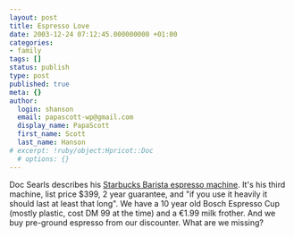 ```yaml
---
layout: post
title: Espresso Love
date: 2003-12-24 07:12:45.000000000 +01:00
categories:
- family
tags: []
status: publish
type: post
published: true
meta: {}
author:
  login: shanson
  email: papascott-wp@gmail.com
  display_name: PapaScott
  first_name: Scott
  last_name: Hanson
# excerpt: !ruby/object:Hpricot::Doc
  # options: {}
---
```

<p>Doc Searls describes his <a title="The Doc Searls Weblog : Saturday, December 20, 2003" href="http://doc.weblogs.com/2003/12/23#theBestChristmasGiftsAnyCoffeeFreakCanGetOrGive">Starbucks Barista espresso machine</a>. It's his third machine, list price $399, 2 year guarantee, and "if you use it heavily it should last at least that long". We have a 10 year old Bosch Espresso Cup (mostly plastic, cost DM 99 at the time) and a &#8364;1.99 milk frother. And we buy pre-ground espresso from our discounter. What are we missing?</p>

